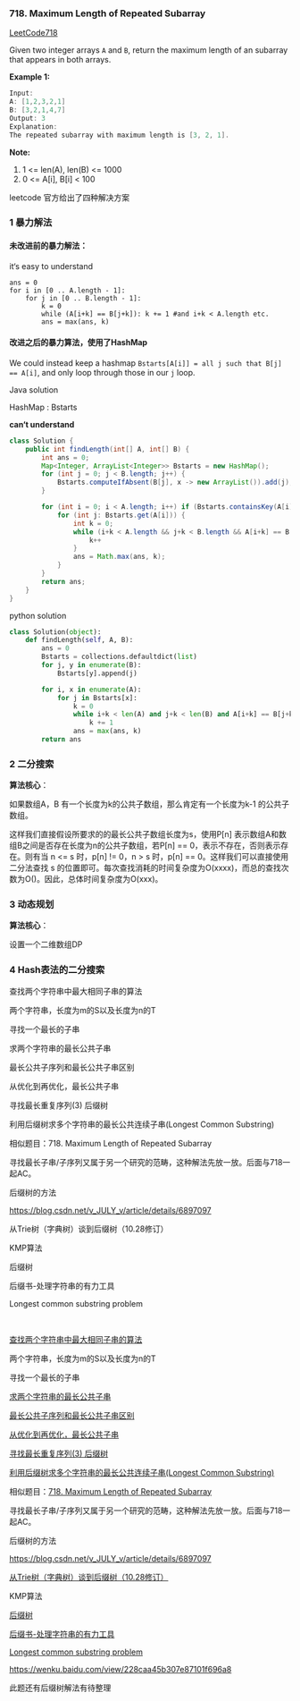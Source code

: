 ### 718. Maximum Length of Repeated Subarray

[LeetCode718](https://leetcode.com/problems/maximum-length-of-repeated-subarray/description/)

Given two integer arrays `A` and `B`, return the maximum length of an subarray that appears in both arrays.

 **Example 1:**

```c
Input:
A: [1,2,3,2,1]
B: [3,2,1,4,7]
Output: 3
Explanation: 
The repeated subarray with maximum length is [3, 2, 1].
```

**Note:**

1. 1 <= len(A), len(B) <= 1000
2. 0 <= A[i], B[i] < 100

leetcode 官方给出了四种解决方案



### 1 暴力解法

#### 未改进前的暴力解法：

it‘s easy to understand

```
ans = 0
for i in [0 .. A.length - 1]:
    for j in [0 .. B.length - 1]:
        k = 0
        while (A[i+k] == B[j+k]): k += 1 #and i+k < A.length etc.
        ans = max(ans, k)
```

#### 改进之后的暴力算法，使用了HashMap

We could instead keep a hashmap `Bstarts[A[i]] = all j such that B[j] == A[i]`, and only loop through those in our `j` loop.

Java solution



HashMap : Bstarts   

**can‘t understand**

```java
class Solution {
    public int findLength(int[] A, int[] B) {
        int ans = 0;
        Map<Integer, ArrayList<Integer>> Bstarts = new HashMap();
        for (int j = 0; j < B.length; j++) {
            Bstarts.computeIfAbsent(B[j], x -> new ArrayList()).add(j);
        }

        for (int i = 0; i < A.length; i++) if (Bstarts.containsKey(A[i])) {
            for (int j: Bstarts.get(A[i])) {
                int k = 0;
                while (i+k < A.length && j+k < B.length && A[i+k] == B[j+k]) {
                    k++
                }
                ans = Math.max(ans, k);
            }
        }
        return ans;
    }
}

```



python solution

```python
class Solution(object):
    def findLength(self, A, B):
        ans = 0
        Bstarts = collections.defaultdict(list)
        for j, y in enumerate(B):
            Bstarts[y].append(j)

        for i, x in enumerate(A):
            for j in Bstarts[x]:
                k = 0
                while i+k < len(A) and j+k < len(B) and A[i+k] == B[j+k]:
                    k += 1
                ans = max(ans, k)
        return ans
```

### 2 二分搜索

**算法核心**：

如果数组A，B 有一个长度为k的公共子数组，那么肯定有一个长度为k-1 的公共子数组。

这样我们直接假设所要求的的最长公共子数组长度为s，使用P[n] 表示数组A和数组B之间是否存在长度为n的公共子数组，若P[n] == 0，表示不存在，否则表示存在。则有当 n <= s 时，p[n] != 0，n > s 时，p[n] == 0。这样我们可以直接使用二分法查找 s 的位置即可。每次查找消耗的时间复杂度为O(xxxx)，而总的查找次数为O()。因此，总体时间复杂度为O(xxx)。



### 3 动态规划

**算法核心**：

设置一个二维数组DP





### 4 Hash表法的二分搜索





查找两个字符串中最大相同子串的算法

两个字符串，长度为m的S以及长度为n的T

寻找一个最长的子串



 求两个字符串的最长公共子串

最长公共子序列和最长公共子串区别

从优化到再优化，最长公共子串

寻找最长重复序列(3) 后缀树

利用后缀树求多个字符串的最长公共连续子串(Longest Common Substring)

相似题目：718. Maximum Length of Repeated Subarray

寻找最长子串/子序列又属于另一个研究的范畴，这种解法先放一放。后面与718一起AC。



后缀树的方法

https://blog.csdn.net/v_JULY_v/article/details/6897097

从Trie树（字典树）谈到后缀树（10.28修订）

KMP算法

后缀树



后缀书-处理字符串的有力工具

Longest common substring problem



​	

[查找两个字符串中最大相同子串的算法](https://en.wikipedia.org/wiki/Longest_common_substring_problem)

两个字符串，长度为m的S以及长度为n的T

寻找一个最长的子串



[ 求两个字符串的最长公共子串](https://blog.csdn.net/u010397369/article/details/38979077)

[最长公共子序列和最长公共子串区别](https://www.kancloud.cn/digest/pieces-algorithm/163624)

[从优化到再优化，最长公共子串](http://blog.iderzheng.com/longest-common-substring-problem-optimization/)

[寻找最长重复序列(3) 后缀树](https://blog.csdn.net/louistech/article/details/8890694)

[利用后缀树求多个字符串的最长公共连续子串(Longest Common Substring)](https://blog.csdn.net/ljsspace/article/details/6575390)

相似题目：[718. Maximum Length of Repeated Subarray](https://leetcode.com/problems/maximum-length-of-repeated-subarray/description/)

寻找最长子串/子序列又属于另一个研究的范畴，这种解法先放一放。后面与718一起AC。



后缀树的方法

https://blog.csdn.net/v_JULY_v/article/details/6897097

[从Trie树（字典树）谈到后缀树（10.28修订）](https://blog.csdn.net/v_JULY_v/article/details/6897097)

KMP算法

[后缀树](https://www.cnblogs.com/gaochundong/p/suffix_tree.html)



[后缀书-处理字符串的有力工具](https://wenku.baidu.com/view/228caa45b307e87101f696a8)

[Longest common substring problem](https://en.wikipedia.org/wiki/Longest_common_substring_problem)




https://wenku.baidu.com/view/228caa45b307e87101f696a8



此题还有后缀树解法有待整理

